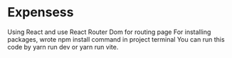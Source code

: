# Expensess
Using React and use React Router Dom for routing page
For installing packages, wrote npm install command in project terminal
You can run this code by yarn run dev or yarn run vite.
